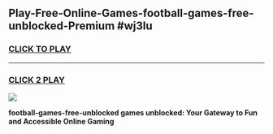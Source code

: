 
## Play-Free-Online-Games-football-games-free-unblocked-Premium #wj3lu
<h3>
<a href="https://premium.freeplayer.one?title=football-games-free-unblocked&ref=8M">CLICK TO PLAY</a></h3>
<hr>

<h3>
<a href="https://premium.freeplayer.one?title=football-games-free-unblocked&ref=8M">CLICK 2 PLAY</a>
  
</h3>

<a href="https://premium.freeplayer.one?title=football-games-free-unblocked&ref=8M"><img src="https://clearcache.store/games.png"></a>


**football-games-free-unblocked games unblocked: Your Gateway to Fun and Accessible Online Gaming**
